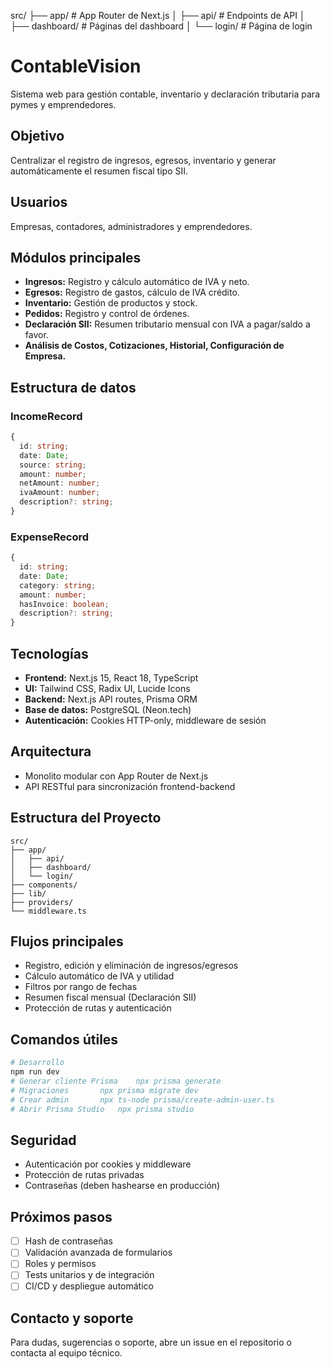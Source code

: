 src/
├── app/                    # App Router de Next.js
│   ├── api/               # Endpoints de API
│   ├── dashboard/         # Páginas del dashboard
│   └── login/             # Página de login

# ContableVision

Sistema web para gestión contable, inventario y declaración tributaria para pymes y emprendedores.

## Objetivo
Centralizar el registro de ingresos, egresos, inventario y generar automáticamente el resumen fiscal tipo SII.

## Usuarios
Empresas, contadores, administradores y emprendedores.

## Módulos principales
- **Ingresos:** Registro y cálculo automático de IVA y neto.
- **Egresos:** Registro de gastos, cálculo de IVA crédito.
- **Inventario:** Gestión de productos y stock.
- **Pedidos:** Registro y control de órdenes.
- **Declaración SII:** Resumen tributario mensual con IVA a pagar/saldo a favor.
- **Análisis de Costos, Cotizaciones, Historial, Configuración de Empresa.**

## Estructura de datos
### IncomeRecord
```typescript
{
  id: string;
  date: Date;
  source: string;
  amount: number;
  netAmount: number;
  ivaAmount: number;
  description?: string;
}
```
### ExpenseRecord
```typescript
{
  id: string;
  date: Date;
  category: string;
  amount: number;
  hasInvoice: boolean;
  description?: string;
}
```

## Tecnologías
- **Frontend:** Next.js 15, React 18, TypeScript
- **UI:** Tailwind CSS, Radix UI, Lucide Icons
- **Backend:** Next.js API routes, Prisma ORM
- **Base de datos:** PostgreSQL (Neon.tech)
- **Autenticación:** Cookies HTTP-only, middleware de sesión

## Arquitectura
- Monolito modular con App Router de Next.js
- API RESTful para sincronización frontend-backend

## Estructura del Proyecto
```
src/
├── app/
│   ├── api/
│   ├── dashboard/
│   └── login/
├── components/
├── lib/
├── providers/
└── middleware.ts
```

## Flujos principales
- Registro, edición y eliminación de ingresos/egresos
- Cálculo automático de IVA y utilidad
- Filtros por rango de fechas
- Resumen fiscal mensual (Declaración SII)
- Protección de rutas y autenticación

## Comandos útiles
```bash
# Desarrollo
npm run dev
# Generar cliente Prisma	npx prisma generate
# Migraciones		npx prisma migrate dev
# Crear admin		npx ts-node prisma/create-admin-user.ts
# Abrir Prisma Studio	npx prisma studio
```

## Seguridad
- Autenticación por cookies y middleware
- Protección de rutas privadas
- Contraseñas (deben hashearse en producción)

## Próximos pasos
- [ ] Hash de contraseñas
- [ ] Validación avanzada de formularios
- [ ] Roles y permisos
- [ ] Tests unitarios y de integración
- [ ] CI/CD y despliegue automático

## Contacto y soporte
Para dudas, sugerencias o soporte, abre un issue en el repositorio o contacta al equipo técnico.
